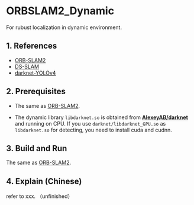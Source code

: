 # ORBSLAM2_Dynamic
For rubust localization in dynamic environment.

## 1. References

- [ORB-SLAM2](https://github.com/raulmur/ORB_SLAM2) 
- [DS-SLAM](https://github.com/ivipsourcecode/DS-SLAM)
- [darknet-YOLOv4](https://github.com/AlexeyAB/darknet)

## 2. Prerequisites

- The same as [ORB-SLAM2](https://github.com/raulmur/ORB_SLAM2).

-  The dynamic library `libdarknet.so` is obtained from [**AlexeyAB/darknet**](https://github.com/AlexeyAB/darknet) and running on CPU. If you use `darknet/libdarknet_GPU.so`  as  `libdarknet.so` for detecting, you need to install cuda and cudnn. 

## 3. Build and Run

The same as [ORB-SLAM2](https://github.com/raulmur/ORB_SLAM2).

## 4. Explain (Chinese)

refer to xxx. （unfinished）



